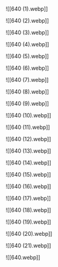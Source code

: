 ![[640 (1).webp]]

![[640 (2).webp]]

![[640 (3).webp]]

![[640 (4).webp]]

![[640 (5).webp]]

![[640 (6).webp]]

![[640 (7).webp]]

![[640 (8).webp]]

![[640 (9).webp]]

![[640 (10).webp]]

![[640 (11).webp]]

![[640 (12).webp]]

![[640 (13).webp]]

![[640 (14).webp]]

![[640 (15).webp]]

![[640 (16).webp]]

![[640 (17).webp]]

![[640 (18).webp]]

![[640 (19).webp]]

![[640 (20).webp]]

![[640 (21).webp]]

![[640.webp]]

